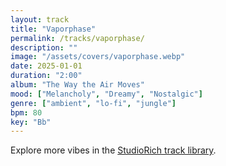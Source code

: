 ```yaml
---
layout: track
title: "Vaporphase"
permalink: /tracks/vaporphase/
description: ""
image: "/assets/covers/vaporphase.webp"
date: 2025-01-01
duration: "2:00"
album: "The Way the Air Moves"
mood: ["Melancholy", "Dreamy", "Nostalgic"]
genre: ["ambient", "lo-fi", "jungle"]
bpm: 80
key: "Bb"
---
```


Explore more vibes in the [StudioRich track library](/tracks/).
